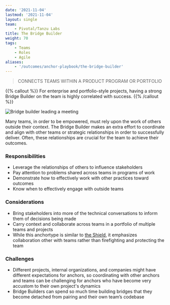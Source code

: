 ```yaml
---
date: '2021-11-04'
lastmod: '2021-11-04'
layout: single
team:
    - Pivotal/Tanzu Labs
title: The Bridge Builder
weight: 70
tags:
    - Teams
    - Roles
    - Agile
aliases:
    - '/outcomes/anchor-playbook/the-bridge-builder'
---
```


> CONNECTS TEAMS WITHIN A PRODUCT PROGRAM OR PORTFOLIO

{{% callout %}}
For enterprise and portfolio-style projects, having a strong Bridge Builder on the team is highly correlated with success.
{{% /callout %}}

![Bridge builder leading a meeting](/learningpaths/anchor-playbook/images/home1.jpg)

Many teams, in order to be empowered, must rely upon the work of others outside their context. The Bridge Builder makes an extra effort to coordinate and align with other teams or strategic relationships in order to successfully deliver. Often, these relationships are crucial for the team to achieve their outcomes.

### Responsibilities

-   Leverage the relationships of others to influence stakeholders
-   Pay attention to problems shared across teams in programs of work
-   Demonstrate how to effectively work with other practices toward outcomes
-   Know when to effectively engage with outside teams

### Considerations

-   Bring stakeholders into more of the technical conversations to inform them of decisions being made
-   Carry context and collaborate across teams in a portfolio of multiple teams and projects
-   While this anchortype is similar to [the Shield](/learningpaths/anchor-playbook/the-shield), it emphasizes collaboration other with teams rather than firefighting and protecting the team

### Challenges

-   Different projects, internal organizations, and companies might have different expectations for anchors, so coordinating with other anchors and teams can be challenging for anchors who have become very accustom to their own project's dynamics
-   Bridge Builders can spend so much time building bridges that they become detached from pairing and their own team’s codebase
